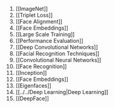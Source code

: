 1. [[ImageNet]]
2. [[Triplet Loss]]
3. [[Face Alignment]]
4. [[Face Embeddings]]
5. [[Large Scale Training]]
6. [[Performance Evaluation]]
7. [[Deep Convolutional Networks]]
8. [[Facial Recognition Techniques]]
9. [[Convolutional Neural Networks]]
10. [[Face Recognition]]
11. [[Inception]]
12. [[Face Embeddings]]
13. [[Eigenfaces]]
14. [[../../Deep Learning|Deep Learning]]
15. [[DeepFace]]